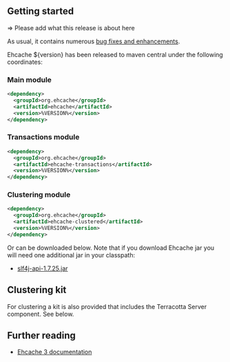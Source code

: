 ## Getting started

=> Please add what this release is about here

As usual, it contains numerous [bug fixes and enhancements](https://github.com/ehcache/ehcache3/milestone/%MILESTONE%?closed=1).

Ehcache ${version} has been released to maven central under the following coordinates:

### Main module

``` xml
<dependency>
  <groupId>org.ehcache</groupId>
  <artifactId>ehcache</artifactId>
  <version>%VERSION%</version>
</dependency>
```

### Transactions module

``` xml
<dependency>
  <groupId>org.ehcache</groupId>
  <artifactId>ehcache-transactions</artifactId>
  <version>%VERSION%</version>
</dependency>
```

### Clustering module

``` xml
<dependency>
  <groupId>org.ehcache</groupId>
  <artifactId>ehcache-clustered</artifactId>
  <version>%VERSION%</version>
</dependency>
```

Or can be downloaded below.
Note that if you download Ehcache jar you will need one additional jar in your classpath:
- [slf4j-api-1.7.25.jar](http://search.maven.org/#artifactdetails%7Corg.slf4j%7Cslf4j-api%7C1.7.25%7Cjar)

## Clustering kit

For clustering a kit is also provided that includes the Terracotta Server component. See below.

## Further reading
- [Ehcache 3 documentation](http://www.ehcache.org/documentation/%MAJORVERSION%/)
